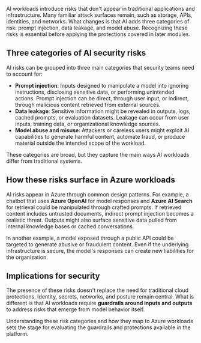AI workloads introduce risks that don't appear in traditional applications and infrastructure. Many familiar attack surfaces remain, such as storage, APIs, identities, and networks. What changes is that AI adds three categories of risk: prompt injection, data leakage, and model abuse. Recognizing these risks is essential before applying the protections covered in later modules.

## Three categories of AI security risks

AI risks can be grouped into three main categories that security teams need to account for:

- **Prompt injection**: Inputs designed to manipulate a model into ignoring instructions, disclosing sensitive data, or performing unintended actions. Prompt injection can be direct, through user input, or indirect, through malicious content retrieved from external sources.
- **Data leakage**: Sensitive information might be revealed in outputs, logs, cached prompts, or evaluation datasets. Leakage can occur from user inputs, training data, or organizational knowledge sources.
- **Model abuse and misuse**: Attackers or careless users might exploit AI capabilities to generate harmful content, automate fraud, or produce material outside the intended scope of the workload.

These categories are broad, but they capture the main ways AI workloads differ from traditional systems.

## How these risks surface in Azure workloads

AI risks appear in Azure through common design patterns. For example, a chatbot that uses **Azure OpenAI** for model responses and **Azure AI Search** for retrieval could be manipulated through crafted prompts. If retrieved content includes untrusted documents, indirect prompt injection becomes a realistic threat. Outputs might also surface sensitive data pulled from internal knowledge bases or cached conversations.

In another example, a model exposed through a public API could be targeted to generate abusive or fraudulent content. Even if the underlying infrastructure is secure, the model's responses can create new liabilities for the organization.

## Implications for security

The presence of these risks doesn't replace the need for traditional cloud protections. Identity, secrets, networks, and posture remain central. What is different is that AI workloads require **guardrails around inputs and outputs** to address risks that emerge from model behavior itself.

Understanding these risk categories and how they map to Azure workloads sets the stage for evaluating the guardrails and protections available in the platform.
